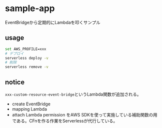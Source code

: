# sample-app
EventBridgeから定期的にLambdaを叩くサンプル

## usage
```bash
set AWS_PROFILE=xxx
# デプロイ
serverless deploy -v
# 削除
serverless remove -v
```

## notice
`xxx-custom-resource-event-bridge`というLambda関数が追加される。  
- create EventBridge
- mapping Lambda
- attach Lambda permission
をAWS SDKを使って実施している補助関数の用である。CFnを作る作業をServerlessが代行している。
